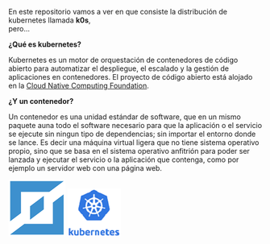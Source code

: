 
En este repositorio vamos a ver en que consiste la distribución de kubernetes llamada **k0s**,  
pero...  
  

__¿Qué es kubernetes?__

Kubernetes es un motor de orquestación de contenedores de código abierto para automatizar el despliegue, el escalado y la gestión de aplicaciones en contenedores. El proyecto de código abierto está alojado en la [Cloud Native Computing Foundation](https://www.cncf.io/).  
  

__¿Y un contenedor?__

Un contenedor es una unidad estándar de software, que en un mismo paquete auna todo el software necesario para que la aplicación o el servicio se ejecute sin ningun tipo de dependencias; sin importar el entorno donde se lance. Es decir una máquina virtual ligera que no tiene sistema operativo propio, sino que se basa en el sistema operativo anfitrión para poder ser lanzada y ejecutar el servicio o la aplicación que contenga, como por ejemplo un servidor web con una página web.

![logo-k0s](https://github.com/Mbonillac/k0s/blob/main/imagenes/k0s-logo-simple-50.png?raw=true)
![logo-Kubernetes](https://github.com/Mbonillac/k0s/blob/main/imagenes/Kubernetes-30.png?raw=true)